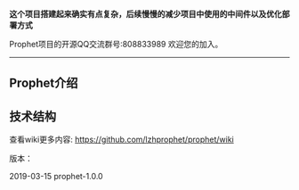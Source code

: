 **这个项目搭建起来确实有点复杂，后续慢慢的减少项目中使用的中间件以及优化部署方式**

Prophet项目的开源QQ交流群号:808833989 欢迎您的加入。 

----
## Prophet介绍






## 技术结构







查看wiki更多内容: https://github.com/lzhprophet/prophet/wiki




版本：

2019-03-15   prophet-1.0.0   




